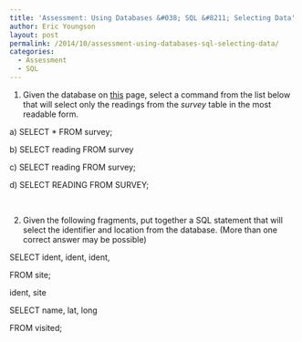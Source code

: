 ```yaml
---
title: 'Assessment: Using Databases &#038; SQL &#8211; Selecting Data'
author: Eric Youngson
layout: post
permalink: /2014/10/assessment-using-databases-sql-selecting-data/
categories:
  - Assessment
  - SQL
---
```

1. Given the database on [this][1] page, select a command from the list below that will select only the readings from the *survey* table in the most readable form.

a) SELECT * FROM survey;

b) SELECT reading FROM survey

c) SELECT reading FROM survey;

d) SELECT READING FROM SURVEY;

&nbsp;

2. Given the following fragments, put together a SQL statement that will select the identifier and location from the database. (More than one correct answer may be possible)

SELECT ident, ident, ident,

FROM site;

ident, site

SELECT name, lat, long

FROM visited;

 [1]: http://software-carpentry.org/v5/novice/sql/01-select.html